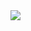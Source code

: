 
<a href="https://portal.azure.com/#create/Microsoft.Template/uri/https%3A%2F%2Fraw.githubusercontent.com%2Fh2oai%2Fh2o-cloud%2Fmaster%2FAzure-H2O-SparklingWater%2FSeparate%2520Template%2Fazuredeploy.json" target="_blank">
    <img src="http://azuredeploy.net/deploybutton.png"/>
</a>
